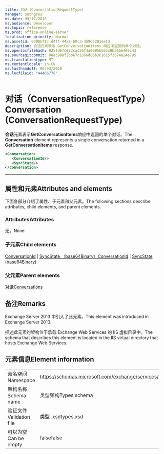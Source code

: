 ```yaml
---
title: 对话（ConversationRequestType）
manager: sethgros
ms.date: 09/17/2015
ms.audience: Developer
ms.topic: reference
ms.prod: office-online-server
localization_priority: Normal
ms.assetid: 0308b71c-d4ff-44a8-b9ca-d5965291ee1d
description: 会话元素表示 GetConversationItems 响应中返回的单个对话。
ms.openlocfilehash: 925fd6fce83cad36f4a0e95bb6228ba65e4e9c43
ms.sourcegitcommit: 88ec988f2bb67c1866d06b361615f3674a24e795
ms.translationtype: MT
ms.contentlocale: zh-CN
ms.lasthandoff: 06/03/2020
ms.locfileid: "44466778"
---
```

# <a name="conversation-conversationrequesttype"></a><span data-ttu-id="a279c-103">对话（ConversationRequestType）</span><span class="sxs-lookup"><span data-stu-id="a279c-103">Conversation (ConversationRequestType)</span></span>

<span data-ttu-id="a279c-104">**会话**元素表示**GetConversationItems**响应中返回的单个对话。</span><span class="sxs-lookup"><span data-stu-id="a279c-104">The **Conversation** element represents a single conversation returned in a **GetConversationItems** response.</span></span> 
  
```XML
<Conversation>
   <ConversationId/>
   <SyncState/>
</Conversation>
```

 ****
## <a name="attributes-and-elements"></a><span data-ttu-id="a279c-105">属性和元素</span><span class="sxs-lookup"><span data-stu-id="a279c-105">Attributes and elements</span></span>

<span data-ttu-id="a279c-106">下面各部分介绍了属性、子元素和父元素。</span><span class="sxs-lookup"><span data-stu-id="a279c-106">The following sections describe attributes, child elements, and parent elements.</span></span>
  
### <a name="attributes"></a><span data-ttu-id="a279c-107">Attributes</span><span class="sxs-lookup"><span data-stu-id="a279c-107">Attributes</span></span>

<span data-ttu-id="a279c-108">无。</span><span class="sxs-lookup"><span data-stu-id="a279c-108">None.</span></span>
  
### <a name="child-elements"></a><span data-ttu-id="a279c-109">子元素</span><span class="sxs-lookup"><span data-stu-id="a279c-109">Child elements</span></span>

<span data-ttu-id="a279c-110">[ConversationId](conversationid.md)  | [SyncState （base64Binary）](syncstate-base64binary.md)</span><span class="sxs-lookup"><span data-stu-id="a279c-110">[ConversationId](conversationid.md) | [SyncState (base64Binary)](syncstate-base64binary.md)</span></span>
  
### <a name="parent-elements"></a><span data-ttu-id="a279c-111">父元素</span><span class="sxs-lookup"><span data-stu-id="a279c-111">Parent elements</span></span>

[<span data-ttu-id="a279c-112">对话</span><span class="sxs-lookup"><span data-stu-id="a279c-112">Conversations</span></span>](conversations-ex15websvcsotherref.md)
  
## <a name="remarks"></a><span data-ttu-id="a279c-113">备注</span><span class="sxs-lookup"><span data-stu-id="a279c-113">Remarks</span></span>

<span data-ttu-id="a279c-114">Exchange Server 2013 中引入了此元素。</span><span class="sxs-lookup"><span data-stu-id="a279c-114">This element was introduced in Exchange Server 2013.</span></span>
  
<span data-ttu-id="a279c-115">描述此元素的架构位于承载 Exchange Web Services 的 IIS 虚拟目录中。</span><span class="sxs-lookup"><span data-stu-id="a279c-115">The schema that describes this element is located in the IIS virtual directory that hosts Exchange Web Services.</span></span>
  
## <a name="element-information"></a><span data-ttu-id="a279c-116">元素信息</span><span class="sxs-lookup"><span data-stu-id="a279c-116">Element information</span></span>

|||
|:-----|:-----|
|<span data-ttu-id="a279c-117">命名空间</span><span class="sxs-lookup"><span data-stu-id="a279c-117">Namespace</span></span>  <br/> |https://schemas.microsoft.com/exchange/services/2006/types  <br/> |
|<span data-ttu-id="a279c-118">架构名称</span><span class="sxs-lookup"><span data-stu-id="a279c-118">Schema name</span></span>  <br/> |<span data-ttu-id="a279c-119">类型架构</span><span class="sxs-lookup"><span data-stu-id="a279c-119">Types schema</span></span>  <br/> |
|<span data-ttu-id="a279c-120">验证文件</span><span class="sxs-lookup"><span data-stu-id="a279c-120">Validation file</span></span>  <br/> |<span data-ttu-id="a279c-121">类型 .xsd</span><span class="sxs-lookup"><span data-stu-id="a279c-121">types.xsd</span></span>  <br/> |
|<span data-ttu-id="a279c-122">可以为空</span><span class="sxs-lookup"><span data-stu-id="a279c-122">Can be empty</span></span>  <br/> |<span data-ttu-id="a279c-123">false</span><span class="sxs-lookup"><span data-stu-id="a279c-123">false</span></span>  <br/> |
   

